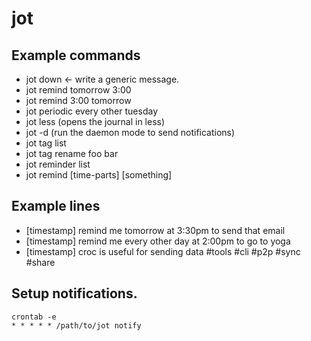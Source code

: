 # jot

## Example commands

* jot down <- write a generic message.
* jot remind tomorrow 3:00
* jot remind 3:00 tomorrow
* jot periodic every other tuesday
* jot less (opens the journal in less)
* jot -d (run the daemon mode to send notifications)
* jot tag list
* jot tag rename foo bar
* jot reminder list
* jot remind [time-parts] [something] 

## Example lines

* [timestamp] remind me tomorrow at 3:30pm to send that email
* [timestamp] remind me every other day at 2:00pm to go to yoga
* [timestamp] croc is useful for sending data #tools #cli #p2p #sync #share


## Setup notifications.

    crontab -e
    * * * * * /path/to/jot notify

